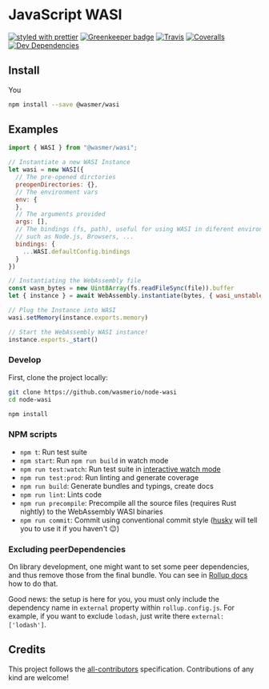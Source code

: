 # JavaScript WASI

[![styled with prettier](https://img.shields.io/badge/styled_with-prettier-ff69b4.svg)](https://github.com/prettier/prettier)
[![Greenkeeper badge](https://badges.greenkeeper.io/alexjoverm/typescript-library-starter.svg)](https://greenkeeper.io/)
[![Travis](https://img.shields.io/travis/alexjoverm/typescript-library-starter.svg)](https://travis-ci.org/wasmerio/node-wasi)
[![Coveralls](https://img.shields.io/coveralls/alexjoverm/typescript-library-starter.svg)](https://coveralls.io/github/wasmerio/node-wasi)
[![Dev Dependencies](https://david-dm.org/alexjoverm/typescript-library-starter/dev-status.svg)](https://david-dm.org/wasmerio/node-wasi?type=dev)

## Install

You 
```bash
npm install --save @wasmer/wasi
```

## Examples

```js
import { WASI } from "@wasmer/wasi";

// Instantiate a new WASI Instance
let wasi = new WASI({
  // The pre-opened dirctories
  preopenDirectories: {},
  // The environment vars
  env: {
  },
  // The arguments provided
  args: [],
  // The bindings (fs, path), useful for using WASI in diferent environments
  // such as Node.js, Browsers, ...
  bindings: {
    ...WASI.defaultConfig.bindings
  }
})

// Instantiating the WebAssembly file
const wasm_bytes = new Uint8Array(fs.readFileSync(file)).buffer
let { instance } = await WebAssembly.instantiate(bytes, { wasi_unstable: wasi.exports });

// Plug the Instance into WASI
wasi.setMemory(instance.exports.memory)

// Start the WebAssembly WASI instance!
instance.exports._start()
```

### Develop

First, clone the project locally:

```bash
git clone https://github.com/wasmerio/node-wasi
cd node-wasi

npm install
```

### NPM scripts

 - `npm t`: Run test suite
 - `npm start`: Run `npm run build` in watch mode
 - `npm run test:watch`: Run test suite in [interactive watch mode](http://facebook.github.io/jest/docs/cli.html#watch)
 - `npm run test:prod`: Run linting and generate coverage
 - `npm run build`: Generate bundles and typings, create docs
 - `npm run lint`: Lints code
 - `npm run precompile`: Precompile all the source files (requires Rust nightly) to the WebAssembly WASI binaries
 - `npm run commit`: Commit using conventional commit style ([husky](https://github.com/typicode/husky) will tell you to use it if you haven't :wink:)

### Excluding peerDependencies

On library development, one might want to set some peer dependencies, and thus remove those from the final bundle. You can see in [Rollup docs](https://rollupjs.org/#peer-dependencies) how to do that.

Good news: the setup is here for you, you must only include the dependency name in `external` property within `rollup.config.js`. For example, if you want to exclude `lodash`, just write there `external: ['lodash']`.

## Credits

This project follows the [all-contributors](https://github.com/kentcdodds/all-contributors) specification. 
Contributions of any kind are welcome!
